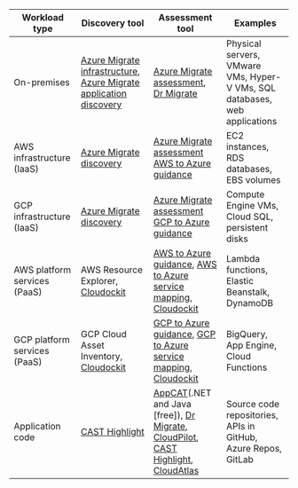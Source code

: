 | Workload type  | Discovery tool | Assessment tool | Examples |
|------------|----------------|-----------------|----------------|
| On-premises | [Azure Migrate infrastructure](/azure/migrate/migrate-appliance), [Azure Migrate application discovery](/azure/migrate/how-to-discover-applications) | [Azure Migrate assessment](/azure/migrate/tutorial-discover-physical), [Dr Migrate](https://azuremarketplace.microsoft.com/marketplace/consulting-services/lab3solutions.drmigrate-standard-cons-deployment) | Physical servers, VMware VMs, Hyper-V VMs, SQL databases, web applications |
| AWS infrastructure (IaaS) | [Azure Migrate discovery](/azure/migrate/tutorial-discover-physical) | [Azure Migrate assessment](/azure/migrate/tutorial-assess-physical?view=migrate-classic&viewFallbackFrom=migrate)<br>[AWS to Azure guidance](/azure/migration/migrate-from-aws) | EC2 instances, RDS databases, EBS volumes |
| GCP infrastructure (IaaS) | [Azure Migrate discovery](/azure/migrate/tutorial-discover-physical) | [Azure Migrate assessment](/azure/migrate/tutorial-assess-physical?view=migrate-classic&viewFallbackFrom=migrate)<br>[GCP to Azure guidance](/azure/migration/migrate-from-google-cloud) | Compute Engine VMs, Cloud SQL, persistent disks |
| AWS platform services (PaaS) | AWS Resource Explorer, [Cloudockit](https://azuremarketplace.microsoft.com/marketplace/apps/azure-dockit.cloudockit?tab=Overview) | [AWS to Azure guidance](/azure/migration/migrate-from-aws), [AWS to Azure service mapping](/azure/architecture/aws-professional/#primary-topics), [Cloudockit](https://azuremarketplace.microsoft.com/marketplace/apps/azure-dockit.cloudockit?tab=Overview) | Lambda functions, Elastic Beanstalk, DynamoDB |
| GCP platform services (PaaS) | GCP Cloud Asset Inventory, [Cloudockit](https://azuremarketplace.microsoft.com/marketplace/apps/azure-dockit.cloudockit?tab=Overview) | [GCP to Azure guidance](/azure/migration/migrate-from-google-cloud), [GCP to Azure service mapping](/azure/architecture/gcp-professional/services), [Cloudockit](https://azuremarketplace.microsoft.com/marketplace/apps/azure-dockit.cloudockit?tab=Overview)  | BigQuery, App Engine, Cloud Functions |
| Application code | [CAST Highlight](https://appsource.microsoft.com/product/web-apps/cast.cast_highlight?tab=Overview) | [AppCAT](/azure/migrate/appcat/overview)(.NET and Java [free]), [Dr Migrate](https://azuremarketplace.microsoft.com/marketplace/consulting-services/lab3solutions.drmigrate-standard-cons-deployment), [CloudPilot](https://appsource.microsoft.com/product/web-apps/cloudatlasinc.36d534d9-ab47-4cd8-93d3-2be7df682782), [CAST Highlight](https://appsource.microsoft.com/product/web-apps/cast.cast_highlight?tab=Overview), [CloudAtlas](https://appsource.microsoft.com/product/web-apps/unify-cloud-llc.cloudatlas_modernize_and_migrate?tab=Overview) | Source code repositories, APIs in GitHub, Azure Repos, GitLab |